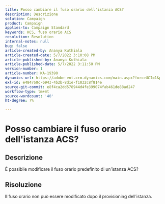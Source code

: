 ```yaml
---
title: Posso cambiare il fuso orario dell'istanza ACS?
description: Descrizione
solution: Campaign
product: Campaign
applies-to: Campaign Standard
keywords: KCS, fuso orario ACS
resolution: Resolution
internal-notes: null
bug: false
article-created-by: Ananya Kuthiala
article-created-date: 5/7/2022 3:10:08 PM
article-published-by: Ananya Kuthiala
article-published-date: 5/7/2022 3:11:50 PM
version-number: 1
article-number: KA-19390
dynamics-url: https://adobe-ent.crm.dynamics.com/main.aspx?forceUCI=1&pagetype=entityrecord&etn=knowledgearticle&id=4fc1f0c5-17ce-ec11-a7b5-0022480a8e40
exl-id: e484760c-6943-4b2b-8d1e-f1032c8f814e
source-git-commit: e8f4ca2dd578944d4fe399074fab461de88ad247
workflow-type: tm+mt
source-wordcount: '40'
ht-degree: 7%

---
```


# Posso cambiare il fuso orario dell&#39;istanza ACS?

## Descrizione

È possibile modificare il fuso orario predefinito di un’istanza ACS?

## Risoluzione


Il fuso orario non può essere modificato dopo il provisioning dell’istanza.
